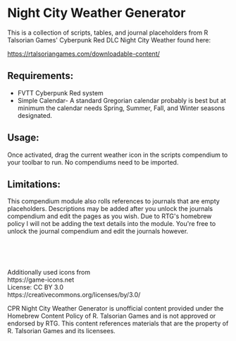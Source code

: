 <h1><strong>Night City Weather Generator</strong></h1>
<p>This is a collection of scripts, tables, and journal placeholders from R Talsorian Games' Cyberpunk Red DLC Night City Weather found here:</p>
<p><a target="_blank" rel="noopener noreferrer" href="https://rtalsoriangames.com/downloadable-content/">https://rtalsoriangames.com/downloadable-content/</a></p>
<h2>Requirements:</h2>
<ul>
    <li>FVTT Cyberpunk Red system</li>
    <li>Simple Calendar- A standard Gregorian calendar probably is best but at minimum the calendar needs Spring, Summer, Fall, and Winter seasons designated.</li>
</ul>
<h2>Usage:</h2>
<p>Once activated, drag the current weather icon in the scripts compendium to your toolbar to run. No compendiums need to be imported.&nbsp;</p>
<h2>Limitations:</h2>
<p>This compendium module also rolls references to journals that are empty placeholders. Descriptions may be added after you unlock the journals compendium and edit the pages as you wish. Due to RTG's homebrew policy I will not be adding the text details into the module. You're free to unlock the journal compendium and edit the journals however.</p>
<p>&nbsp;</p>
<p>&nbsp;</p>
<p>Additionally used icons from&nbsp;<br>https://game-icons.net<br>License: CC BY 3.0<br>https://creativecommons.org/licenses/by/3.0/</p>
<p>CPR Night City Weather Generator is unofficial content provided under the Homebrew Content Policy of R. Talsorian Games and is not approved or endorsed by RTG. This content references materials that are the property of R. Talsorian Games and its licensees.</p>
